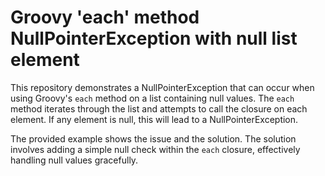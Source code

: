 # Groovy 'each' method NullPointerException with null list element

This repository demonstrates a NullPointerException that can occur when using Groovy's `each` method on a list containing null values.  The `each` method iterates through the list and attempts to call the closure on each element. If any element is null, this will lead to a NullPointerException.

The provided example shows the issue and the solution.  The solution involves adding a simple null check within the `each` closure, effectively handling null values gracefully.